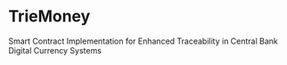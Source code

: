 # TrieMoney
Smart Contract Implementation for Enhanced Traceability in  Central Bank Digital Currency Systems
